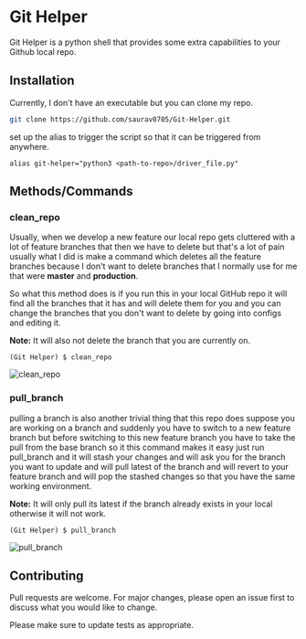 # Git Helper

Git Helper is a python shell that provides some extra capabilities to your Github local repo.

## Installation

Currently, I don't have an executable but you can clone my repo.

```bash
git clone https://github.com/saurav0705/Git-Helper.git
```

set up the alias to trigger the script so that it can be triggered from anywhere. 

```
alias git-helper="python3 <path-to-repo>/driver_file.py"
```

## Methods/Commands

### clean_repo
Usually, when we develop a new feature our local repo gets cluttered with a lot of feature branches that then we have to delete but that's a lot of pain usually what I did is make a command which deletes all the feature branches because I don't want to delete branches that I normally use for me that were **master** and **production**.

So what this method does is if you run this in your local GitHub repo it will find all the branches that it has and will delete them for you and you can change the branches that you don't want to delete by going into configs and editing it.

**Note:** It will also not delete the branch that you are currently on.

```
(Git Helper) $ clean_repo
```
![clean_repo](https://media.giphy.com/media/LZY2An8QxP2z3eAEMR/source.gif)

### pull_branch
pulling a branch is also another trivial thing that this repo does suppose you are working on a branch and suddenly you have to switch to a new feature branch but before switching to this new feature branch you have to take the pull from the base branch so it this command makes it easy just run pull_branch and it will stash your changes and will ask you for the branch you want to update and will pull latest of the branch and will revert to your feature branch and will pop the stashed changes so that you have the same working environment.

**Note:** It will only pull its latest if the branch already exists in your local otherwise it will not work.

```
(Git Helper) $ pull_branch
```

![pull_branch](https://media.giphy.com/media/Gt5xu7JeiB6E5ZTjZ6/source.gif)

## Contributing
Pull requests are welcome. For major changes, please open an issue first to discuss what you would like to change.

Please make sure to update tests as appropriate.